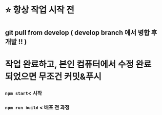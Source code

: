 # ⭐️ 항상 작업 시작 전
##  git pull from develop ( develop branch 에서 병합 후 개발 !! )

# 작업 완료하고, 본인 컴퓨터에서 수정 완료되었으면 무조건 커밋&푸시

### `npm start`< 시작 

### `npm run build` < 배포 전 과정
